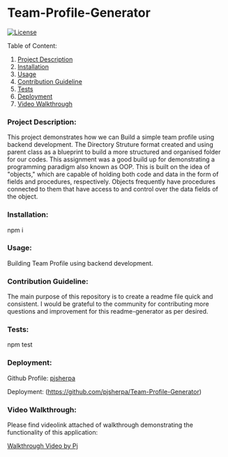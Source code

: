 # Team-Profile-Generator 
  [![License](https://img.shields.io/badge/license--blue.svg)
      ](https://opensource.org/licenses/)
  
  Table of Content:
  1. [Project Description](#Project-Description)
  2. [Installation](#Installation)
  3. [Usage](#Usage)
  4. [Contribution Guideline](#Contribution-Guideline)
  5. [Tests](#Tests)
  6. [Deployment](#Deployment)
  7. [Video Walkthrough](#Video-Walkthrough)

### Project Description:

This project demonstrates how we can Build a simple team profile using backend development. The Directory Struture format created and using parent class as a blueprint to build a more structured and organised folder for our codes. 
This assignment was a good build up for demonstrating a programming paradigm also known as OOP. This is built on the idea of "objects," which are capable of holding both code and data in the form of fields and procedures, respectively. Objects frequently have procedures connected to them that have access to and control over the data fields of the object.  

### Installation:
npm i

### Usage:

Building Team Profile using backend development.

### Contribution Guideline:

The main purpose of this repository is to create a readme file quick and consistent. I would be grateful to the community for contributing more questions and improvement for this readme-generator as per desired.

### Tests:

npm test

### Deployment:

Github Profile:
[pjsherpa](https://github.com/pjsherpa)

Deployment:
(https://github.com/pjsherpa/Team-Profile-Generator)

### Video Walkthrough:
Please find videolink attached of walkthrough demonstrating the functionality of this application:

[Walkthrough Video by Pj](https://drive.google.com/file/d/1VthKnmh9MawrV4sulcmF5GafUscgC4kH/view)
